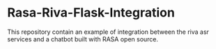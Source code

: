 # Rasa-Riva-Flask-Integration
 
This repository contain an example of integration between the riva asr services and a chatbot built with RASA open source.


